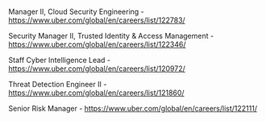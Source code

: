 Manager II, Cloud Security Engineering - https://www.uber.com/global/en/careers/list/122783/

Security Manager II, Trusted Identity & Access Management - https://www.uber.com/global/en/careers/list/122346/

Staff  Cyber Intelligence Lead - https://www.uber.com/global/en/careers/list/120972/

Threat Detection Engineer II - https://www.uber.com/global/en/careers/list/121860/

Senior Risk Manager - https://www.uber.com/global/en/careers/list/122111/

